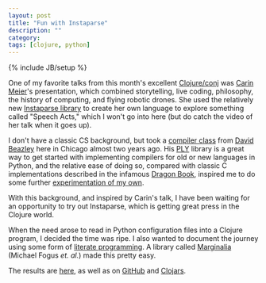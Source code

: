```yaml
---
layout: post
title: "Fun with Instaparse"
description: ""
category: 
tags: [clojure, python]
---
```

{% include JB/setup %}

One of my favorite talks from this month's excellent
[Clojure/conj](http://clojure-conj.org/) was [Carin
Meier](http://gigasquidsoftware.com)'s presentation, which combined
storytelling, live coding, philosophy, the history of computing, and flying
robotic drones. She used the relatively new [Instaparse
library](https://github.com/Engelberg/instaparse) to create her own
language to explore something called "Speech Acts," which I won't go
into here (but do catch the video of her talk when it goes up).

I don't have a classic CS background, but took a [compiler
class](http://dabeaz.blogspot.com/2012/01/compiler-experiment-begins.html)
from [David Beazley](http://dabeaz.com) here in Chicago almost two
years ago. His [PLY](http://www.dabeaz.com/ply/index.html) library is
a great way to get started with implementing compilers for old or new
languages in Python, and the relative ease of doing so, compared with
classic C implementations described in the infamous [Dragon
Book](http://www.amazon.com/Compilers-Principles-Techniques-Alfred-Aho/dp/0201100886),
inspired me to do some further [experimentation of my
own](https://github.com/eigenhombre/PyClojure).

With this background, and inspired by Carin's talk, I have been
waiting for an opportunity to try out Instaparse, which is getting
great press in the Clojure world.

When the need arose to read in Python configuration files into a
Clojure program, I decided the time was ripe. I also wanted to
document the journey using some form of [literate
programming](http://en.wikipedia.org/wiki/Literate_programming). A
library called [Marginalia](https://github.com/gdeer81/marginalia)
(Michael Fogus *et. al.*) made this pretty easy.

The results are [here](http://eigenhombre.com/semi-literate-programming/parsepy.html), as well as on [GitHub](https://github.com/eigenhombre/parsepy) and [Clojars]().

